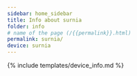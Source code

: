 ```yaml
---
sidebar: home_sidebar
title: Info about surnia
folder: info
# name of the page (/{{permalink}}.html)
permalink: surnia/
device: surnia
---
```

{% include templates/device_info.md %}
